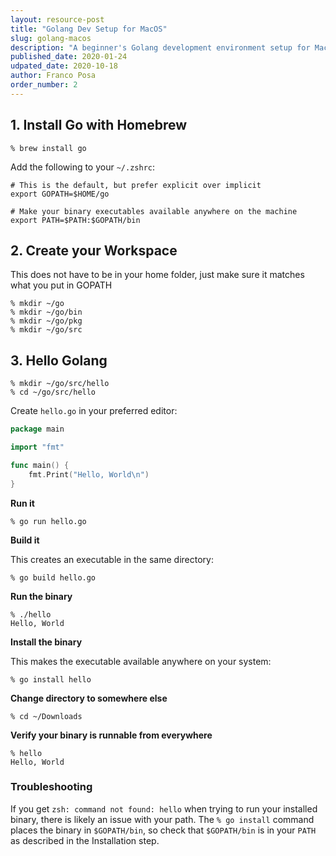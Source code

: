 ```yaml
---
layout: resource-post
title: "Golang Dev Setup for MacOS"
slug: golang-macos
description: "A beginner's Golang development environment setup for MacOS"
published_date: 2020-01-24
udpated_date: 2020-10-18
author: Franco Posa
order_number: 2
---
```


## 1. Install Go with Homebrew

`% brew install go`

Add the following to your `~/.zshrc`:
```
# This is the default, but prefer explicit over implicit
export GOPATH=$HOME/go

# Make your binary executables available anywhere on the machine 
export PATH=$PATH:$GOPATH/bin
```
## 2. Create your Workspace
This does not have to be in your home folder, just make sure it matches what you put in GOPATH
```
% mkdir ~/go
% mkdir ~/go/bin
% mkdir ~/go/pkg
% mkdir ~/go/src
```

## 3. Hello Golang
```
% mkdir ~/go/src/hello
% cd ~/go/src/hello
```
Create `hello.go` in your preferred editor:

```go
package main

import "fmt"

func main() {
    fmt.Print("Hello, World\n")
}
```

**Run it**
```
% go run hello.go
```

**Build it**

This creates an executable in the same directory:
```
% go build hello.go
```

**Run the binary**
```
% ./hello
Hello, World
```

**Install the binary**

This makes the executable available anywhere on your system:

```
% go install hello
```

**Change directory to somewhere else**

```
% cd ~/Downloads
```

**Verify your binary is runnable from everywhere**

```
% hello
Hello, World
```

### Troubleshooting
If you get `zsh: command not found: hello` when trying to run your installed binary, there is likely an issue with your path. The `% go install` command places the binary in `$GOPATH/bin`, so check that `$GOPATH/bin` is in your `PATH` as described in the Installation step.